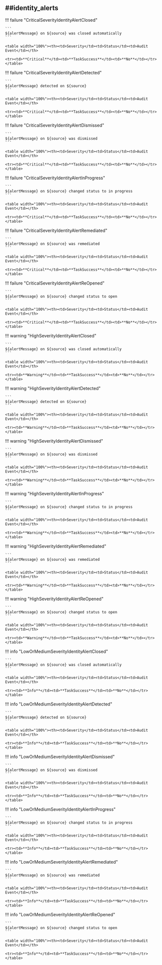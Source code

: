 ##identity_alerts
----

!!! failure "CriticalSeverityIdentityAlertClosed"

    ```
    ${alertMessage} on ${source} was closed automatically
    ```

    <table width="100%"><th><td>Severity</td><td>Status</td><td>Audit Event</td></th>

    <tr><td>**Critical**</td><td>**TaskSuccess**</td><td>**No**</td></tr></table>


!!! failure "CriticalSeverityIdentityAlertDetected"

    ```
    ${alertMessage} detected on ${source}
    ```

    <table width="100%"><th><td>Severity</td><td>Status</td><td>Audit Event</td></th>

    <tr><td>**Critical**</td><td>**TaskSuccess**</td><td>**No**</td></tr></table>


!!! failure "CriticalSeverityIdentityAlertDismissed"

    ```
    ${alertMessage} on ${source} was dismissed
    ```

    <table width="100%"><th><td>Severity</td><td>Status</td><td>Audit Event</td></th>

    <tr><td>**Critical**</td><td>**TaskSuccess**</td><td>**No**</td></tr></table>


!!! failure "CriticalSeverityIdentityAlertInProgress"

    ```
    ${alertMessage} on ${source} changed status to in progress
    ```

    <table width="100%"><th><td>Severity</td><td>Status</td><td>Audit Event</td></th>

    <tr><td>**Critical**</td><td>**TaskSuccess**</td><td>**No**</td></tr></table>


!!! failure "CriticalSeverityIdentityAlertRemediated"

    ```
    ${alertMessage} on ${source} was remediated
    ```

    <table width="100%"><th><td>Severity</td><td>Status</td><td>Audit Event</td></th>

    <tr><td>**Critical**</td><td>**TaskSuccess**</td><td>**No**</td></tr></table>


!!! failure "CriticalSeverityIdentityAlertReOpened"

    ```
    ${alertMessage} on ${source} changed status to open
    ```

    <table width="100%"><th><td>Severity</td><td>Status</td><td>Audit Event</td></th>

    <tr><td>**Critical**</td><td>**TaskSuccess**</td><td>**No**</td></tr></table>


!!! warning "HighSeverityIdentityAlertClosed"

    ```
    ${alertMessage} on ${source} was closed automatically
    ```

    <table width="100%"><th><td>Severity</td><td>Status</td><td>Audit Event</td></th>

    <tr><td>**Warning**</td><td>**TaskSuccess**</td><td>**No**</td></tr></table>


!!! warning "HighSeverityIdentityAlertDetected"

    ```
    ${alertMessage} detected on ${source}
    ```

    <table width="100%"><th><td>Severity</td><td>Status</td><td>Audit Event</td></th>

    <tr><td>**Warning**</td><td>**TaskSuccess**</td><td>**No**</td></tr></table>


!!! warning "HighSeverityIdentityAlertDismissed"

    ```
    ${alertMessage} on ${source} was dismissed
    ```

    <table width="100%"><th><td>Severity</td><td>Status</td><td>Audit Event</td></th>

    <tr><td>**Warning**</td><td>**TaskSuccess**</td><td>**No**</td></tr></table>


!!! warning "HighSeverityIdentityAlertInProgress"

    ```
    ${alertMessage} on ${source} changed status to in progress
    ```

    <table width="100%"><th><td>Severity</td><td>Status</td><td>Audit Event</td></th>

    <tr><td>**Warning**</td><td>**TaskSuccess**</td><td>**No**</td></tr></table>


!!! warning "HighSeverityIdentityAlertRemediated"

    ```
    ${alertMessage} on ${source} was remediated
    ```

    <table width="100%"><th><td>Severity</td><td>Status</td><td>Audit Event</td></th>

    <tr><td>**Warning**</td><td>**TaskSuccess**</td><td>**No**</td></tr></table>


!!! warning "HighSeverityIdentityAlertReOpened"

    ```
    ${alertMessage} on ${source} changed status to open
    ```

    <table width="100%"><th><td>Severity</td><td>Status</td><td>Audit Event</td></th>

    <tr><td>**Warning**</td><td>**TaskSuccess**</td><td>**No**</td></tr></table>


!!! info "LowOrMediumSeverityIdentityAlertClosed"

    ```
    ${alertMessage} on ${source} was closed automatically
    ```

    <table width="100%"><th><td>Severity</td><td>Status</td><td>Audit Event</td></th>

    <tr><td>**Info**</td><td>**TaskSuccess**</td><td>**No**</td></tr></table>


!!! info "LowOrMediumSeverityIdentityAlertDetected"

    ```
    ${alertMessage} detected on ${source}
    ```

    <table width="100%"><th><td>Severity</td><td>Status</td><td>Audit Event</td></th>

    <tr><td>**Info**</td><td>**TaskSuccess**</td><td>**No**</td></tr></table>


!!! info "LowOrMediumSeverityIdentityAlertDismissed"

    ```
    ${alertMessage} on ${source} was dismissed
    ```

    <table width="100%"><th><td>Severity</td><td>Status</td><td>Audit Event</td></th>

    <tr><td>**Info**</td><td>**TaskSuccess**</td><td>**No**</td></tr></table>


!!! info "LowOrMediumSeverityIdentityAlertInProgress"

    ```
    ${alertMessage} on ${source} changed status to in progress
    ```

    <table width="100%"><th><td>Severity</td><td>Status</td><td>Audit Event</td></th>

    <tr><td>**Info**</td><td>**TaskSuccess**</td><td>**No**</td></tr></table>


!!! info "LowOrMediumSeverityIdentityAlertRemediated"

    ```
    ${alertMessage} on ${source} was remediated
    ```

    <table width="100%"><th><td>Severity</td><td>Status</td><td>Audit Event</td></th>

    <tr><td>**Info**</td><td>**TaskSuccess**</td><td>**No**</td></tr></table>


!!! info "LowOrMediumSeverityIdentityAlertReOpened"

    ```
    ${alertMessage} on ${source} changed status to open
    ```

    <table width="100%"><th><td>Severity</td><td>Status</td><td>Audit Event</td></th>

    <tr><td>**Info**</td><td>**TaskSuccess**</td><td>**No**</td></tr></table>

